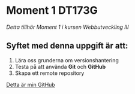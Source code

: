 # Moment 1 DT173G
*Detta tillhör Moment 1 i kursen Webbutveckling III*
## Syftet med denna uppgift är att:

1. Lära oss grunderna om versionshantering
2. Testa på att använda **Git** och **GitHub**
3. Skapa ett remote repository

[Detta är min GitHub](https://https://github.com/grsa1500)

